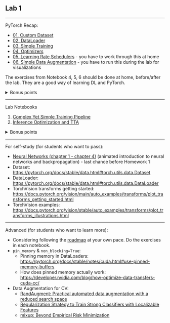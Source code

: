 ## Lab 1

***

PyTorch Recap:
* [01. Custom Dataset](https://github.com/Tensor-Reloaded/AI-Learning-Hub/blob/main/resources/beginner_pytorch/01_custom_dataset.ipynb)
* [02. DataLoader](https://github.com/Tensor-Reloaded/AI-Learning-Hub/blob/main/resources/beginner_pytorch/02_dataloader.ipynb)
* [03. Simple Training](https://github.com/Tensor-Reloaded/AI-Learning-Hub/blob/main/resources/beginner_pytorch/03_simple_training.ipynb)
* [04. Optimizers](https://github.com/Tensor-Reloaded/AI-Learning-Hub/blob/main/resources/beginner_pytorch/04_optimizers.ipynb) 
* [05. Learning Rate Schedulers](https://github.com/Tensor-Reloaded/AI-Learning-Hub/blob/main/resources/beginner_pytorch/05_lr_schedulers.ipynb) - you have to work through this at home
* [06. Simple Data Augmentation](https://github.com/Tensor-Reloaded/AI-Learning-Hub/blob/main/resources/beginner_pytorch/06_data_augmentation.ipynb) - you have to run this during the lab for visualizations

The exercises from Notebook 4, 5, 6 should be done at home, before/after the lab. They are a good way of learning DL and PyTorch. 
<details><summary>Bonus points</summary>
You will get bonus points if you do at least 4 out of 5 exercises in Notebook 4 and submit them until Lab 3.
For exercise 1, you also need to record the measurements and explain what did you change and why.
</details>

***

Lab Notebooks

1. [Complex Yet Simple Training Pipeline](https://github.com/Tensor-Reloaded/AI-Learning-Hub/blob/main/resources/advanced_pytorch/ComplexYetSimpleTrainingPipeline.ipynb)
2. [Inference Optimization and TTA](https://github.com/Tensor-Reloaded/AI-Learning-Hub/blob/main/resources/advanced_pytorch/InferenceOptimizationAndTTA.ipynb)

<details><summary>Bonus points</summary>
You will get bonus points if you do all 4 exercises from "Complex Yet Simple Training Pipeline" and submit them until Lab 5.
</details>

***

For self-study (for students who want to pass):
* [Neural Networks (chapter 1 - chapter 4)](https://www.youtube.com/playlist?list=PLZHQObOWTQDNU6R1_67000Dx_ZCJB-3pi) (animated introduction to neural networks and backpropagation) - last chance before Homework 1
* Dataset: https://pytorch.org/docs/stable/data.html#torch.utils.data.Dataset
* DataLoader: https://pytorch.org/docs/stable/data.html#torch.utils.data.DataLoader
* TorchVision transforms getting started: https://docs.pytorch.org/vision/main/auto_examples/transforms/plot_transforms_getting_started.html
* TorchVision examples: https://docs.pytorch.org/vision/stable/auto_examples/transforms/plot_transforms_illustrations.html
***


Advanced (for students who want to learn more):
* Considering following the [roadmap](https://github.com/Tensor-Reloaded/AI-Learning-Hub/blob/main/foundations/roadmap.md) at your own pace. Do the exercises in each notebook.
* `pin_memory` & `non_blocking=True`:
   * Pinning memory in DataLoaders: https://pytorch.org/docs/stable/notes/cuda.html#use-pinned-memory-buffers
   * How does pinned memory actually work: https://developer.nvidia.com/blog/how-optimize-data-transfers-cuda-cc/ 
* Data Augmentation for CV:
  * [RandAugment: Practical automated data augmentation with a reduced search space](https://arxiv.org/abs/1909.13719)
  * [Regularization Strategy to Train Strong Classifiers with Localizable Features](https://arxiv.org/abs/1905.04899)
  * [mixup: Beyond Empirical Risk Minimization](https://arxiv.org/abs/1710.09412)
